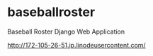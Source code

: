 # baseballroster
Baseball Roster Django Web Application

http://172-105-26-51.ip.linodeusercontent.com/
